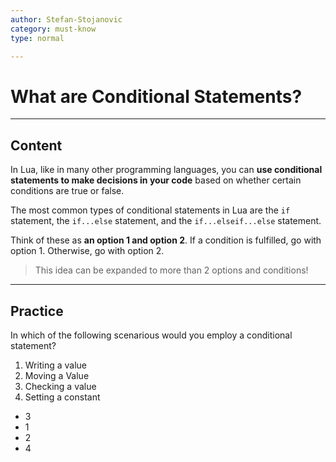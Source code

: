 ```yaml
---
author: Stefan-Stojanovic
category: must-know
type: normal

---
```


# What are Conditional Statements?

---
## Content

In Lua, like in many other programming languages, you can **use conditional statements to make decisions in your code** based on whether certain conditions are true or false.

The most common types of conditional statements in Lua are the `if` statement, the `if...else` statement, and the `if...elseif...else` statement.

Think of these as **an option 1 and option 2**. If a condition is fulfilled, go with option 1. Otherwise, go with option 2. 

> This idea can be expanded to more than 2 options and conditions!

--- 

## Practice

In which of the following scenarious would you employ a conditional statement?
1. Writing a value
2. Moving a Value
3. Checking a value
4. Setting a constant

- 3
- 1
- 2
- 4